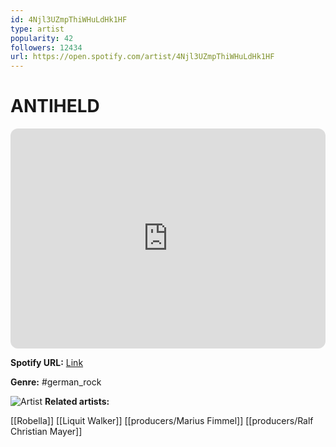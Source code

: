 ```yaml
---
id: 4Njl3UZmpThiWHuLdHk1HF
type: artist
popularity: 42
followers: 12434
url: https://open.spotify.com/artist/4Njl3UZmpThiWHuLdHk1HF
---
```

# ANTIHELD

<iframe style="border-radius:12px" src="https://open.spotify.com/embed/artist/4Njl3UZmpThiWHuLdHk1HF" width="100%" height="352" frameBorder="0" allowfullscreen="" allow="autoplay; clipboard-write; encrypted-media; fullscreen; picture-in-picture" loading="lazy"></iframe>

**Spotify URL:** [Link](https://open.spotify.com/artist/4Njl3UZmpThiWHuLdHk1HF)

**Genre:**  #german_rock

![Artist](https://i.scdn.co/image/ab6761610000e5ebc918b613e288adfc515274dd)
**Related artists:**

[[Robella]]
[[Liquit Walker]]
[[producers/Marius Fimmel]]
[[producers/Ralf Christian Mayer]]
